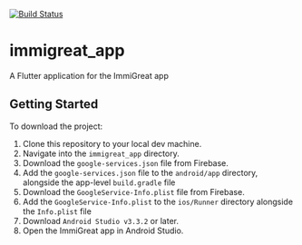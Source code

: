 [![Build Status](https://travis-ci.com/jaytolentino/immigreat-mobile.svg?branch=master)](https://travis-ci.com/jaytolentino/immigreat-mobile)

# immigreat_app

A Flutter application for the ImmiGreat app

## Getting Started

To download the project:

1. Clone this repository to your local dev machine.
2. Navigate into the `immigreat_app` directory.
3. Download the `google-services.json` file from Firebase.
4. Add the `google-services.json` file to the `android/app` directory, alongside the app-level `build.gradle` file
5. Download the `GoogleService-Info.plist` file from Firebase.
6. Add the `GoogleService-Info.plist` to the `ios/Runner` directory alongside the `Info.plist` file
7. Download `Android Studio v3.3.2` or later.
8. Open the ImmiGreat app in Android Studio.
